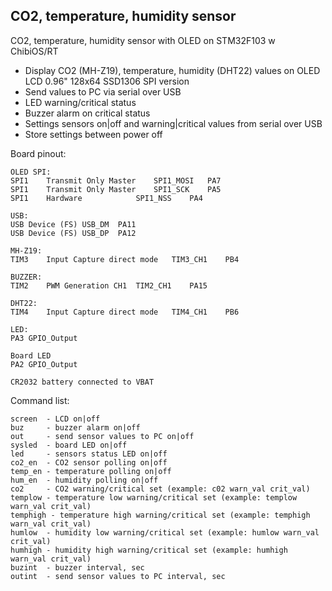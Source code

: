 ## CO2, temperature, humidity sensor
CO2, temperature, humidity sensor with OLED on STM32F103 w ChibiOS/RT

* Display CO2 (MH-Z19), temperature, humidity (DHT22) values on OLED LCD 0.96" 128x64 SSD1306 SPI version
* Send values to PC via serial over USB
* LED warning/critical status
* Buzzer alarm on critical status
* Settings sensors on|off and warning|critical values from serial over USB
* Store settings between power off

Board pinout:
```
OLED SPI:
SPI1	Transmit Only Master	SPI1_MOSI	PA7
SPI1	Transmit Only Master	SPI1_SCK	PA5
SPI1	Hardware	        SPI1_NSS	PA4

USB:
USB	Device (FS)	USB_DM	PA11
USB	Device (FS)	USB_DP	PA12

MH-Z19:
TIM3	Input Capture direct mode	TIM3_CH1	PB4

BUZZER:
TIM2	PWM Generation CH1	TIM2_CH1	PA15

DHT22:
TIM4	Input Capture direct mode	TIM4_CH1	PB6

LED:
PA3	GPIO_Output

Board LED
PA2	GPIO_Output	

CR2032 battery connected to VBAT
```
Command list:

```
screen  - LCD on|off
buz     - buzzer alarm on|off
out     - send sensor values to PC on|off
sysled  - board LED on|off
led     - sensors status LED on|off
co2_en  - CO2 sensor polling on|off
temp_en - temperature polling on|off
hum_en  - humidity polling on|off
co2     - CO2 warning/critical set (example: c02 warn_val crit_val)
templow - temperature low warning/critical set (example: templow warn_val crit_val)
temphigh - temperature high warning/critical set (example: temphigh warn_val crit_val)
humlow  - humidity low warning/critical set (example: humlow warn_val crit_val)
humhigh - humidity high warning/critical set (example: humhigh warn_val crit_val)
buzint	- buzzer interval, sec
outint	- send sensor values to PC interval, sec
```
